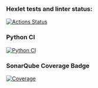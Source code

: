 ### Hexlet tests and linter status:
[![Actions Status](https://github.com/Slpncrg/python-project-50/actions/workflows/hexlet-check.yml/badge.svg)](https://github.com/Slpncrg/python-project-50/actions)

### Python CI
[![Python CI](https://github.com/Slpncrg/python-project-50/actions/workflows/pyci.yml/badge.svg)](https://github.com/Slpncrg/python-project-50/actions/workflows/pyci.yml)

### SonarQube Coverage Badge
[![Coverage](https://sonarcloud.io/api/project_badges/measure?project=Slpncrg_python-project-50&metric=coverage)](https://sonarcloud.io/summary/new_code?id=Slpncrg_python-project-50)